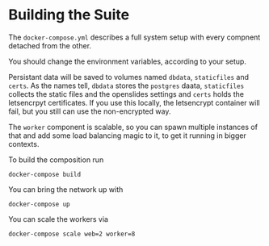 # Building the Suite

The ```docker-compose.yml``` describes a full system setup with every compnent detached from the other.

You should change the environment variables, according to your setup.

Persistant data will be saved to volumes named ```dbdata```, ```staticfiles``` and ```certs```. As the names tell, ```dbdata``` stores the ```postgres``` daata, ```staticfiles``` collects the static files and the openslides settings and ```certs``` holds the letsencrpyt certificates. If you use this locally, the letsencrypt container will fail, but you still can use the non-encrypted way.

The ```worker``` component is scalable, so you can spawn multiple instances of that and add some load balancing magic to it, to get it running in bigger contexts.

To build the composition run

    docker-compose build

You can bring the network up with

    docker-compose up

You can scale the workers via

    docker-compose scale web=2 worker=8


